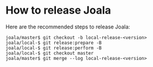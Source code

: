 # How to release Joala

Here are the recommended steps to release Joala:

```
joala/master$ git checkout -b local-release-<version>
joala/local-$ git release:prepare -B
joala/local-$ git release:perform -B
joala/local-$ git checkout master
joala/master$ git merge --log local-release-<version>

```